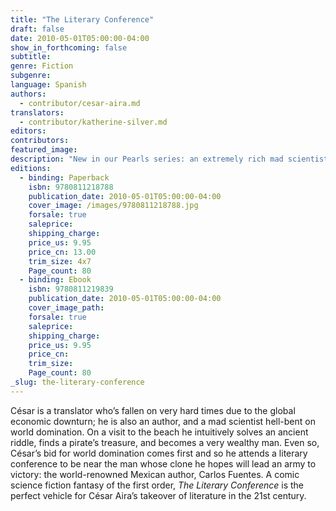 ```yaml
---
title: "The Literary Conference"
draft: false
date: 2010-05-01T05:00:00-04:00
show_in_forthcoming: false
subtitle:
genre: Fiction
subgenre:
language: Spanish
authors:
  - contributor/cesar-aira.md
translators:
  - contributor/katherine-silver.md
editors:
contributors:
featured_image:
description: "New in our Pearls series: an extremely rich mad scientist attempts to clone a leading genius in a bid to take over the world. "
editions:
  - binding: Paperback
    isbn: 9780811218788
    publication_date: 2010-05-01T05:00:00-04:00
    cover_image: /images/9780811218788.jpg
    forsale: true
    saleprice:
    shipping_charge:
    price_us: 9.95
    price_cn: 13.00
    trim_size: 4x7
    Page_count: 80
  - binding: Ebook
    isbn: 9780811219839
    publication_date: 2010-05-01T05:00:00-04:00
    cover_image_path:
    forsale: true
    saleprice:
    shipping_charge:
    price_us: 9.95
    price_cn:
    trim_size:
    Page_count: 80
_slug: the-literary-conference
---
```


César is a translator who’s fallen on very hard times due to the global economic downturn; he is also an author, and a mad scientist hell-bent on world domination. On a visit to the beach he intuitively solves an ancient riddle, finds a pirate’s treasure, and becomes a very wealthy man. Even so, César’s bid for world domination comes first and so he attends a literary conference to be near the man whose clone he hopes will lead an army to victory: the world-renowned Mexican author, Carlos Fuentes. A comic science fiction fantasy of the first order, _The Literary Conference_ is the perfect vehicle for César Aira’s takeover of literature in the 21st century.

